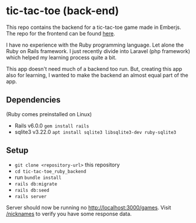 # tic-tac-toe (back-end)

This repo contains the backend for a tic-tac-toe game made in Emberjs.
The repo for the frontend can be found [here](https://github.com/Thewessen/tic-tac-toe_emberjs).

I have no experience with the Ruby programming language. Let alone the Ruby on Rails
framework. I just recently divide into Laravel (php framework) which helped my
learning process quite a bit.

This app doesn't need much of a backend too run. But, creating this app also
for learning, I wanted to make the backend an almost equal part of the app.

## Dependencies

(Ruby comes preinstalled on Linux)

- Rails v6.0.0 `gem install rails`
- sqlite3 v3.22.0 `apt install sqlite3 libsqlite3-dev ruby-sqlite3`

## Setup

- `git clone <repository-url>` this repository
- `cd tic-tac-toe_ruby_backend`
- run `bundle install`
- `rails db:migrate`
- `rails db:seed`
- `rails server`

Server should now be running no [http://localhost:3000/games](http://localhost:3000).
Visit [/nicknames](http://localhost:3000/nicknames) to verify you have some
response data.
